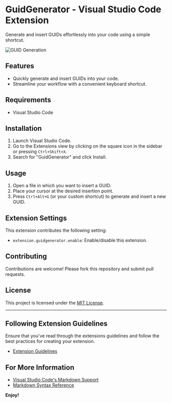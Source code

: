 # GuidGenerator - Visual Studio Code Extension

Generate and insert GUIDs effortlessly into your code using a simple shortcut.

![GUID Generation](images/guid-generation.gif)

## Features

- Quickly generate and insert GUIDs into your code.
- Streamline your workflow with a convenient keyboard shortcut.

## Requirements

- Visual Studio Code

## Installation

1. Launch Visual Studio Code.
2. Go to the Extensions view by clicking on the square icon in the sidebar or pressing `Ctrl+Shift+X`.
3. Search for "GuidGenerator" and click Install.

## Usage

1. Open a file in which you want to insert a GUID.
2. Place your cursor at the desired insertion point.
3. Press `Ctrl+Alt+G` (or your custom shortcut) to generate and insert a new GUID.

## Extension Settings

This extension contributes the following setting:

- `extension.guidgenerator.enable`: Enable/disable this extension.

## Contributing

Contributions are welcome! Please fork this repository and submit pull requests.

## License

This project is licensed under the [MIT License](LICENSE).

---

## Following Extension Guidelines

Ensure that you've read through the extensions guidelines and follow the best practices for creating your extension.

- [Extension Guidelines](https://code.visualstudio.com/api/references/extension-guidelines)

## For More Information

- [Visual Studio Code's Markdown Support](http://code.visualstudio.com/docs/languages/markdown)
- [Markdown Syntax Reference](https://help.github.com/articles/markdown-basics/)

**Enjoy!**

